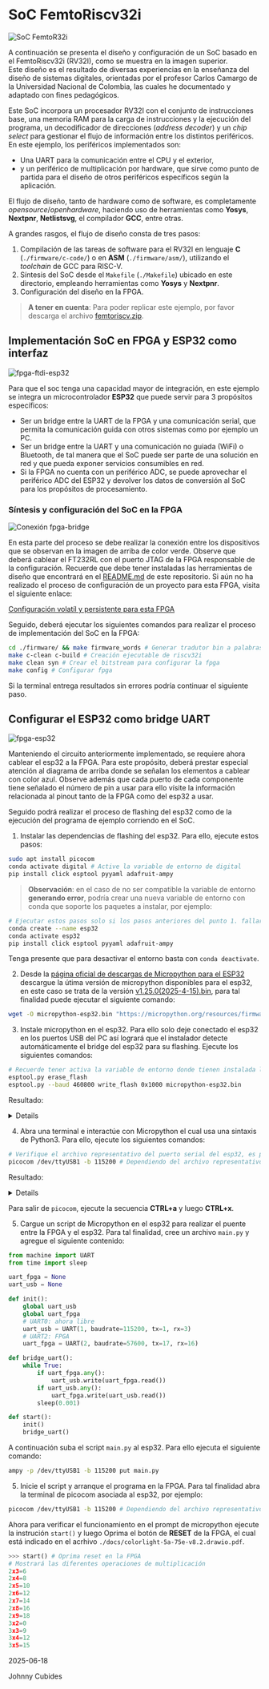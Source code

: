 <!-- LTeX: enabled=true language=es -->
<!-- :set spell! -->
<!-- :MarkdownPreview -->
<!-- :GenTocMarked -->

# SoC FemtoRiscv32i

![SoC FemtoR32i](./dpcs/SOC.svg)

A continuación se presenta el diseño y configuración de un SoC basado en el FemtoRiscv32i (RV32I), como se muestra en la imagen superior.  
Este diseño es el resultado de diversas experiencias en la enseñanza del diseño de sistemas digitales, orientadas por el profesor Carlos Camargo de la Universidad Nacional de Colombia, las cuales he documentado y adaptado con fines pedagógicos.

Este SoC incorpora un procesador RV32I con el conjunto de instrucciones base, una memoria RAM para la carga de instrucciones y la ejecución del programa, un decodificador de direcciones (*address decoder*) y un *chip select* para gestionar el flujo de información entre los distintos periféricos.  
En este ejemplo, los periféricos implementados son:  
- Una UART para la comunicación entre el CPU y el exterior,  
- y un periférico de multiplicación por hardware, que sirve como punto de partida para el diseño de otros periféricos específicos según la aplicación.

El flujo de diseño, tanto de hardware como de software, es completamente *opensource*/*openhardware*, haciendo uso de herramientas como **Yosys**, **Nextpnr**, **Netlistsvg**, el compilador **GCC**, entre otras.

A grandes rasgos, el flujo de diseño consta de tres pasos:

1. Compilación de las tareas de software para el RV32I en lenguaje **C** (`./firmware/c-code/`) o en **ASM** (`./firmware/asm/`), utilizando el *toolchain* de GCC para RISC-V.
2. Síntesis del SoC desde el `Makefile` (`./Makefile`) ubicado en este directorio, empleando herramientas como **Yosys** y **Nextpnr**.
3. Configuración del diseño en la FPGA.

> **A tener en cuenta**: Para poder replicar este ejemplo, por favor descarga el archivo [femtoriscv.zip](./femtoriscv.zip).

## Implementación SoC en FPGA y ESP32 como interfaz

![fpga-ftdi-esp32](./docs/colorlight-ftdi232rl-esp32.jpg)


Para que el soc tenga una capacidad mayor de integración, en este ejemplo se
integra un microcontrolador **ESP32** que puede servir para 3 propósitos específicos:

- Ser un bridge entre la UART de la FPGA y una comunicación serial, que permita la
comunicación guida con otros sistemas como por ejemplo un PC.
- Ser un bridge entre la UART y una comunicación no guiada (WiFi) o Bluetooth, de
tal manera que el SoC puede ser parte de una solución en red y que pueda
exponer servicios consumibles en red.
- Si la FPGA no cuenta con un periférico ADC, se puede aprovechar el
periférico ADC del ESP32 y devolver los datos de conversión al SoC para los
propósitos de procesamiento.

### Síntesis y configuración del SoC en la FPGA

![Conexión fpga-bridge](./docs/soc-esp32_fpga_bridge.svg)

En esta parte del proceso se debe realizar la conexión entre los dispositivos
que se observan en la imagen de arriba de color verde. Observe que deberá
cablear el FT232RL con el puerto JTAG de la FPGA responsable de la
configuración. Recuerde que debe tener instaladas las herramientas de diseño
que encontrará en el
[README.md](https://github.com/johnnycubides/digital-electronic-1-101/tree/main)
de este repositorio. Si aún no ha realizado el proceso de configuración de un
proyecto para esta FPGA, visita el siguiente enlace:

[Configuración volatíl y persistente para esta FPGA](https://github.com/johnnycubides/digital-electronic-1-101/tree/main/fpga-example/colorlight-5a-75e)


Seguido, deberá ejecutar los siguientes comandos para realizar el proceso de
implementación del SoC en la FPGA:

```bash
cd ./firmware/ && make firmware_words # Generar tradutor bin a palabras. Solo se ejecuta una ÚNICA VEZ
make c-clean c-build # Creación ejecutable de riscv32i
make clean syn # Crear el bitstream para configurar la fpga
make config # Configurar fpga
```

Si la terminal entrega resultados sin errores podría continuar el siguiente paso.

## Configurar el ESP32 como bridge UART

![fpga-esp32](./docs/soc-esp32_picocom.svg)

Manteniendo el circuito anteriormente implementado, se requiere ahora cablear el esp32 a la FPGA.
Para este propósito, deberá prestar especial atención al diagrama de arriba 
donde se señalan los elementos a cablear con color azul. Observe además que cada puerto
de cada componente tiene señalado el número de pin a usar para ello vísite la información
relacionada al pinout tanto de la FPGA como del esp32 a usar.

Seguido podrá realizar el proceso de flashing del esp32 como de la ejecución del programa
de ejemplo corriendo en el SoC.

1. Instalar las dependencias de flashing del esp32. Para ello, ejecute estos pasos:

```bash
sudo apt install picocom
conda activate digital # Active la variable de entorno de digital
pip install click esptool pyyaml adafruit-ampy
```

> **Observación**: en el caso de no ser compatible la variable de entorno
**generando error**, podría crear una nueva variable de entorno con conda que
soporte los paquetes a instalar, por ejemplo:
```bash
# Ejecutar estos pasos solo si los pasos anteriores del punto 1. fallaron
conda create --name esp32
conda activate esp32
pip install click esptool pyyaml adafruit-ampy
```

Tenga presente que para desactivar el entorno basta con `conda deactivate`.


2. Desde la [página oficial de descargas de Micropython para el
   ESP32](https://micropython.org/download/ESP32_GENERIC/) descargue la útima
versión de micropython disponibles para el esp32, en este caso se trata de la
versión
[v1.25.0(2025-4-15).bin](https://micropython.org/resources/firmware/ESP32_GENERIC-20250415-v1.25.0.bin),
para tal finalidad puede ejecutar el siguiente comando:

```bash
wget -O micropython-esp32.bin "https://micropython.org/resources/firmware/ESP32_GENERIC-20250415-v1.25.0.bin"
```

3. Instale micropython en el esp32. Para ello solo deje conectado el esp32 en
   los puertos USB del PC así logrará que el instalador detecte automáticamente
el bridge del esp32 para su flashing. Ejecute los siguientes comandos:

```bash
# Recuerde tener activa la variable de entorno donde tienen instalada las librerías de python
esptool.py erase_flash
esptool.py --baud 460800 write_flash 0x1000 micropython-esp32.bin
```

Resultado:

<details>

```bash
esptool.py v4.7.0
Found 6 serial ports
Serial port /dev/ttyUSB0
Connecting......................................
/dev/ttyUSB1 failed to connect: Failed to connect to Espressif device: No serial data received.
For troubleshooting steps visit: https://docs.espressif.com/projects/esptool/en/latest/troubleshooting.html
Serial port /dev/ttyUSB1
Connecting....
Detecting chip type... Unsupported detection protocol, switching and trying again...
Connecting.....
Detecting chip type... ESP32
Chip is ESP32-D0WDQ6 (revision v1.0)
Features: WiFi, BT, Dual Core, 240MHz, VRef calibration in efuse, Coding Scheme None
Crystal is 40MHz
MAC: a4:cf:12:74:fd:e4
Uploading stub...
Running stub...
Stub running...
Erasing flash (this may take a while)...
Chip erase completed successfully in 7.6s
Hard resetting via RTS pin...
```

>  **Observación**: En el caso de que no haga flashing, oprima el botón de BOOT en el esp32:

</details>


4. Abra una terminal e interactúe con Micropython el cual usa una sintaxis de Python3. Para ello, ejecute los siguientes comandos:

```bash
# Verifique el archivo representativo del puerto serial del esp32, es probable que sea /dev/ttyUSB1
picocom /dev/ttyUSB1 -b 115200 # Dependiendo del archivo representativo el tty puede cambiar
```

Resultado:

<details>

  ```py
picocom /dev/ttyUSB1 -b 115200
picocom v3.1

port is        : /dev/ttyUSB1
flowcontrol    : none
baudrate is    : 115200
parity is      : none
databits are   : 8
stopbits are   : 1
escape is      : C-a
local echo is  : no
noinit is      : no
noreset is     : no
hangup is      : no
nolock is      : no
send_cmd is    : sz -vv
receive_cmd is : rz -vv -E
imap is        : 
omap is        : 
emap is        : crcrlf,delbs,
logfile is     : none
initstring     : none
exit_after is  : not set
exit is        : no

Type [C-a] [C-h] to see available commands
Terminal ready

>>> print("hello")
hello
>>> 
```

</details>

Para salir de `picocom`, ejecute la secuencia **CTRL+a** y luego **CTRL+x**.

5. Cargue un script de Micropython en el esp32 para realizar el puente entre la FPGA y el esp32.
Para tal finalidad, cree un archivo `main.py` y agregue el siguiente contenido:

```py
from machine import UART
from time import sleep

uart_fpga = None
uart_usb = None

def init():
    global uart_usb
    global uart_fpga
    # UART0: ahora libre
    uart_usb = UART(1, baudrate=115200, tx=1, rx=3)
    # UART2: FPGA
    uart_fpga = UART(2, baudrate=57600, tx=17, rx=16)

def bridge_uart():
    while True:
        if uart_fpga.any():
            uart_usb.write(uart_fpga.read())
        if uart_usb.any():
            uart_fpga.write(uart_usb.read())
        sleep(0.001)

def start():
    init()
    bridge_uart()

```

A continuación suba el script `main.py` al esp32. Para ello ejecuta el siguiente comando:

```bash
ampy -p /dev/ttyUSB1 -b 115200 put main.py
```

5. Inicie el script y arranque el programa en la FPGA. Para tal finalidad abra la terminal de picocom asociada al esp32, por ejemplo:

```bash
picocom /dev/ttyUSB1 -b 115200 # Dependiendo del archivo representativo el tty puede cambiar
```

Ahora para verificar el funcionamiento en el prompt de micropython ejecute la instrución `start()` y luego Oprima el botón de **RESET** de la FPGA, el cual está indicado en el acrhivo `./docs/colorlight-5a-75e-v8.2.drawio.pdf`.

```py
>>> start() # Oprima reset en la FPGA
# Mostrará las diferentes operaciones de multiplicación
2x3=6
2x4=8
2x5=10
2x6=12
2x7=14
2x8=16
2x9=18
3x2=0
3x3=9
3x4=12
3x5=15
```

2025-06-18

Johnny Cubides
